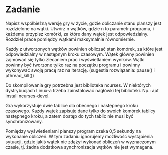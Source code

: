 # Zadanie
Napisz współbieżną wersję gry w życie, gdzie obliczanie stanu planszy jest rozdzielone na wątki. Utwórz n wątków, gdzie n to parametr programu, i każdemu przypisz komórki, za które dany wątek jest odpowiedzialny. Rozdziel prace pomiędzy wątkami maksymalnie równomiernie.

Każdy z utworzonych wątków powinien obliczać stan komórek, za które jest odpowiedzialny w następnym kroku czasowym. Wątek główny powinien zajmować się tylko zlecaniem prac i wyświetlaniem wyników. Wątki powinny być tworzone tylko raz na początku programu i powinny wykonywać swoją pracę raz na iterację. (sugestia rozwiązania: pause() i pthread_kill())

Do skompilowania gry potrzebna jest biblioteka ncurses. W niektórych dystrybucjach Linux-a trzeba zainstalować nagłówki tej biblioteki. Np.: apt install ncurses-devel.

Gra wykorzystuje dwie tablice dla obecnego i następnego kroku czasowego. Każdy wątek zapisuje dane tylko do swoich komórek tablicy następnego kroku, a zatem dostęp do tych tablic nie musi być synchronizowany. 

Pomiędzy wyświetleniami planszy program czeka 0,5 sekundy na wykonanie obliczeń. W tym zadaniu ignorujemy możliwość wystąpienia sytuacji, gdzie jakiś wątek nie zdążył wykonać obliczeń w wyznaczonym czasie, tj. żadna dodatkowa synchronizacja wątków nie jest wymagana.

